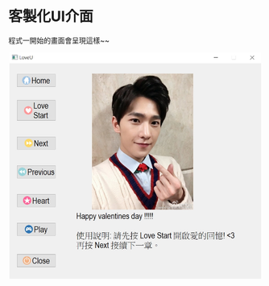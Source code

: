 # 客製化UI介面

程式一開始的畫面會呈現這樣~~

<div align=center><img width="500" height="450" src="https://github.com/chingi071/PyQt/blob/master/20200214/README_pix/Image%201.jpg"/></div>
